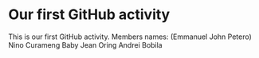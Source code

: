 # Our first GitHub activity
This is our first GitHub 
activity.
Members names:
(Emmanuel John Petero)
Nino Curameng
Baby Jean Oring
Andrei Bobila

